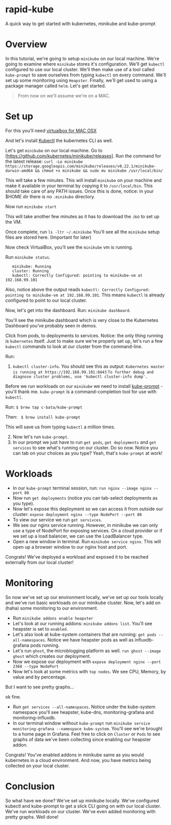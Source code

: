 # rapid-kube
A quick way to get started with kubernetes, minikube and kube-prompt

# Overview
In this tutorial, we're going to setup ```minikube``` on our local machine. We're going to examine where ```minikube``` stores it's configuration. We'll get `kubectl` configured to use our local cluster. We'll then make use of a tool called ```kube-prompt``` to save ourselves from typing ```kubectl``` on every command. We'll set up some monitoring using ```Heapster```. Finally, we'll get used to using a package manager called ```helm```. Let's get started. 
> From now on we'll assume we're on a MAC. 
# Set up
For this you'll need [virtualbox for MAC OSX](https://www.google.com/url?sa=t&rct=j&q=&esrc=s&source=web&cd=1&cad=rja&uact=8&ved=0ahUKEwi827GU-67WAhVUzWMKHdf2D-cQFggoMAA&url=https%3A%2F%2Fwww.virtualbox.org%2Fwiki%2FDownloads&usg=AFQjCNHg31Pp26-AJ-5fjqSw3azAsjfvpg)

And let's install [Kubectl](https://kubernetes.io/docs/tasks/tools/install-kubectl/#install-kubectl-binary-via-curl) the kubernetes CLI as well. 

Let's get ```minikube``` on our local machine. Go to [https://github.com/kubernetes/minikube/releases]. 
Run the command for the latest release:
 ```curl -Lo minikube https://storage.googleapis.com/minikube/releases/v0.22.1/minikube-darwin-amd64 && chmod +x minikube && sudo mv minikube /usr/local/bin/```

This will take a few minutes. This will install ```minikube``` on your machine and make it available in your terminal by copying it to ```/usr/local/bin```. This should take care of any PATH issues. 
Once this is done, notice: in your $HOME dir there is no ```.minikube``` directory. 

Now run ```minikube start```

This will take another few minutes as it has to download the .iso to set up the VM. 

Once complete, run ```ls -ltr ~/.minikube```
You'll see all the ```minikube``` setup files are stored here. (Important for later)

Now check VirtualBox, you'll see the ```minikube``` vm is running. 

Run ```minikube status```. 

```minikube status
   minikube: Running
   cluster: Running
   kubectl: Correctly Configured: pointing to minikube-vm at 192.168.99.101
```

Also, notice above the output reads `kubectl: Correctly Configured: pointing to minikube-vm at 192.168.99.101`. This means `kubectl` is already configured to point to our local cluster. 

Now, let's get into the dashboard. Run: ```minikube dashboard```. 

You'll see the minikube dashboard which is very close to the Kubernetes Dashboard you've probably seen in demos. 

Click from pods, to deployments to services. Notice: the only thing running is ```kubernetes``` itself. Just to make sure we're properly set up, let's run a few `kubectl` commands to look at our cluster from the command-line. 

Run:
1. `kubectl cluster-info`. You should see this as output: 
```Kubernetes master is running at https://192.168.99.101:8443```
```To further debug and diagnose cluster problems, use 'kubectl cluster-info dump'.```
   
Before we run workloads on our `minikube` we need to install [kube-prompt](https://github.com/c-bata/kube-prompt) - you'll thank me. `kube-prompt` is a command-completion tool for use with `kubectl`. 

Run: ```$ brew tap c-bata/kube-prompt```
   
   Then:
``` $ brew install kube-prompt```

This will save us from typing ```kubectl``` a million times. 

2. Now let's run `kube-prompt`. 
3. In our prompt we just have to run `get pods`, `get deployments` and `get services` to see what's running on our cluster. Do so now. 
Notice you can tab on your choices as you type? Yeah, that's `kube-prompt` at work!

# Workloads
* In our `kube-prompt` terminal session, run: `run nginx --image nginx --port 80`
* Now run `get deployments` (notice you can tab-select deployments as you type). 
* Now let's expose this deployment so we can access it from outside our cluster: `expose deployment nginx --type NodePort --port 80`
* To view our service we run `get servivces`. 
* We see our nginx service running. However, in minikube we can only use a type of NodePort for exposing services. On a cloud provider or if we set up a load balancer, we can use the LoadBalancer type. 
* Open a new window in terminal. Run `minikube service nginx`. This will open up a browser window to our nginx host and port. 

Congrats! We've deployed a workload and exposed it to be reached externally from our local cluster! 

# Monitoring
So now we've set up our environment locally, we've set up our tools locally and we've run basic workloads on our minikube cluster. Now, let's add on (haha) some monitoring to our environment. 
* Run `minikube addons enable heapster`
* Let's look at our running addons: `minikube addons list`. You'll see heapster is set to `enabled`. 
* Let's also look at kube-system containers that are running: `get pods --all-namespaces`. Notice we have heapster pods as well as influxdb-grafana pods running. 
* Let's run `ghost`, the microblogging platform as well. `run ghost --image ghost` which creates our deployment. 
* Now we expose our deployment with `expose deployment nginx --port 2368 --type NodePort`
* Now let's look at some metrics with `top nodes`. We see CPU, Memory, by value and by percentage. 

But I want to see pretty graphs...

ok fine. 
* Run `get services --all-namespaces`. Notice under the kube-system namespace you'll see heapster, kube-dns, monitoring-grafana and monitoring-influxdb. 
* In our terminal window without `kube-prompt` run `minikube service monitoring-grafana --namespace kube-system`. You'll see we're brought to a home page in Grafana. Feel free to click on `Cluster` or `Pods` to see graphs of data we've been collecting since enabling our heapster addon. 

Congrats! You've enabled addons in minikube same as you would kubernetes in a cloud environment. And now, you have metrics being collected on your local cluster. 
 
 
# Conclusion
So what have we done? We've set up minikube locally. We've configured kubectl and kube-prompt to get a slick CLI going on with our local cluster. We've run workloads on our cluster. We've even added monitoring with pretty graphs. Well done!